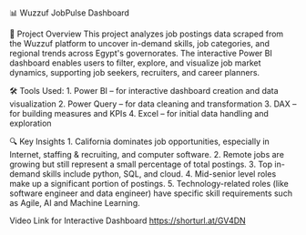 📊 Wuzzuf JobPulse Dashboard

📝 Project Overview
    This project analyzes job postings data scraped from the Wuzzuf platform to uncover in-demand skills, job categories, and regional trends across Egypt's governorates. The interactive Power BI                dashboard enables users to filter, explore, and visualize job market dynamics, supporting job seekers, recruiters, and career planners.

🛠️ Tools Used:
    1. Power BI – for interactive dashboard creation and data visualization
    2. Power Query – for data cleaning and transformation
    3. DAX – for building measures and KPIs
    4. Excel – for initial data handling and exploration

🔍 Key Insights
    1. California dominates job opportunities, especially in Internet, staffing & recruiting, and computer software.
    2. Remote jobs are growing but still represent a small percentage of total postings.
    3. Top in-demand skills include python, SQL, and cloud.
    4. Mid-senior level roles make up a significant portion of postings.
    5. Technology-related roles (like software engineer and data engineer) have specific skill requirements such as Agile, AI and Machine Learning.

Video Link for Interactive Dashboard https://shorturl.at/GV4DN
